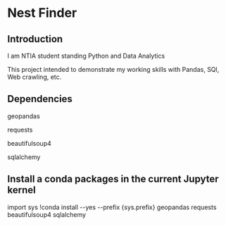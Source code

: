 # Nest Finder
## Introduction
I am NTIA student standing Python and Data Analytics

This project intended to demonstrate my working skills with Pandas, SQl, Web crawling, etc.

## Dependencies
geopandas

requests

beautifulsoup4

sqlalchemy


## Install a conda packages in the current Jupyter kernel
import sys
!conda install --yes --prefix {sys.prefix} geopandas requests beautifulsoup4 sqlalchemy


